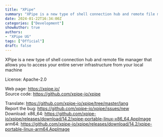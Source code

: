 ```yaml
---
title: "XPipe"
summary: "XPipe is a new type of shell connection hub and remote file manager that allows you to access your entire server infrastructure from your local machine"
date: 2024-01-22T16:34:00Z
categories: ["Development"]
showAuthor: true
authors:
- "XPipe UG"
tags: ["Official"]
draft: false
---
```


XPipe is a new type of shell connection hub and remote file manager that allows you to access your entire server infrastructure from your local machine

License: Apache-2.0

Web page: <https://xpipe.io/>  
Source code: <https://github.com/xpipe-io/xpipe>

Translate: <https://github.com/xpipe-io/xpipe/tree/master/lang>  
Report the bug: <https://github.com/xpipe-io/xpipe/issues/new>  
Download:   x86_64: <https://github.com/xpipe-io/xpipe/releases/download/14.2/xpipe-portable-linux-x86_64.AppImage>  
            arm64: <https://github.com/xpipe-io/xpipe/releases/download/14.2/xpipe-portable-linux-arm64.AppImage>
